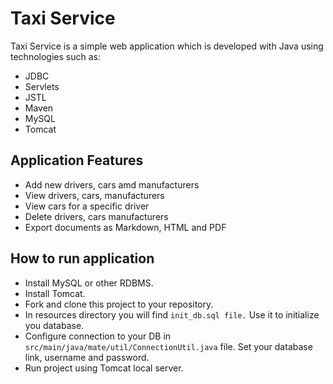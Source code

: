# Taxi Service
Taxi Service  is a simple web application which is developed with Java using technologies such as:

- JDBC
- Servlets
- JSTL
- Maven
- MySQL
- Tomcat

## Application Features
- Add new drivers, cars amd manufacturers
- View drivers, cars, manufacturers
- View cars for a specific driver
- Delete drivers, cars manufacturers
- Export documents as Markdown, HTML and PDF

## How to run application
-  Install MySQL or other RDBMS.
-  Install Tomcat.
-  Fork and clone this project to your repository.
-  In resources directory you will find ``init_db.sql file.`` Use it to initialize you database.
-  Configure connection to your DB in ``src/main/java/mate/util/ConnectionUtil.java`` file. Set your database link, username and password.
- Run  project using Tomcat local server.